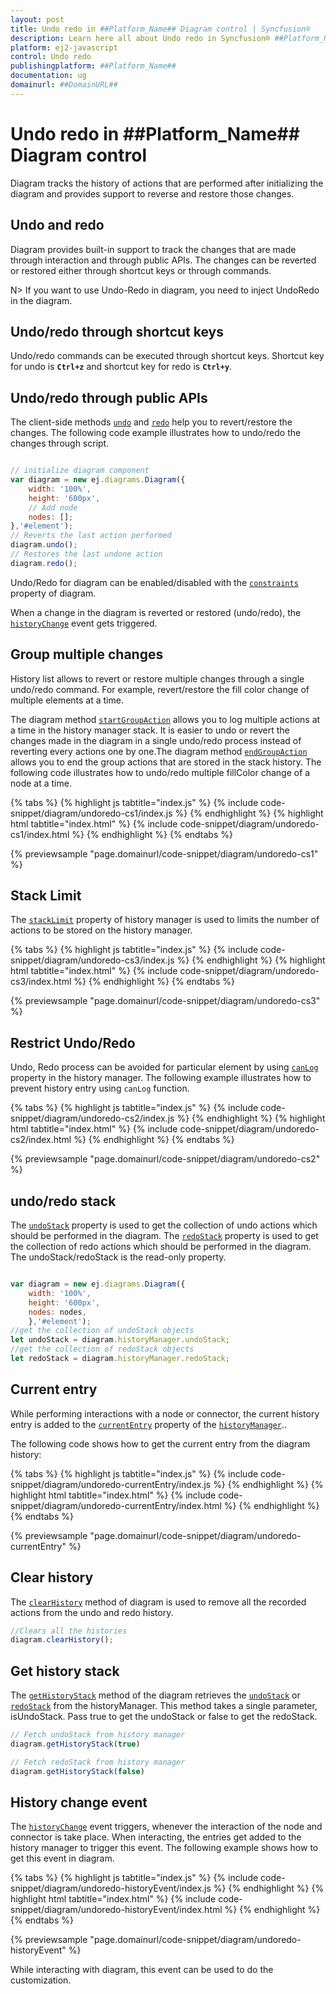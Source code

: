 ```yaml
---
layout: post
title: Undo redo in ##Platform_Name## Diagram control | Syncfusion®
description: Learn here all about Undo redo in Syncfusion® ##Platform_Name## Diagram control of Syncfusion Essential® JS 2 and more.
platform: ej2-javascript
control: Undo redo 
publishingplatform: ##Platform_Name##
documentation: ug
domainurl: ##DomainURL##
---
```


# Undo redo in ##Platform_Name## Diagram control

Diagram tracks the history of actions that are performed after initializing the diagram and provides support to reverse and restore those changes.

## Undo and redo

Diagram provides built-in support to track the changes that are made through interaction and through public APIs. The changes can be reverted or restored either through shortcut keys or through commands.

N> If you want to use Undo-Redo in diagram, you need to inject UndoRedo in the diagram.

## Undo/redo through shortcut keys

Undo/redo commands can be executed through shortcut keys. Shortcut key for undo is **`Ctrl+z`** and shortcut key for redo is **`Ctrl+y`**.

## Undo/redo through public APIs

The client-side methods [`undo`](../api/diagram/#undo) and [`redo`](../api/diagram/#redo) help you to revert/restore the changes. The following code example illustrates how to undo/redo the changes through script.

```javascript

// initialize diagram component
var diagram = new ej.diagrams.Diagram({
    width: '100%',
    height: '600px',
    // Add node
    nodes: [];
},'#element');
// Reverts the last action performed
diagram.undo();
// Restores the last undone action
diagram.redo();
```
Undo/Redo for diagram can be enabled/disabled with the [`constraints`](../api/diagram/diagramconstraints/) property of diagram.

When a change in the diagram is reverted or restored (undo/redo), the [`historyChange`](../api/diagram/#historychange) event gets triggered.

## Group multiple changes

History list allows to revert or restore multiple changes through a single undo/redo command. For example, revert/restore the fill color change of multiple elements at a time.

The diagram method [`startGroupAction`](../api/diagram/#startgroupaction) allows you to log multiple actions at a time in the history manager stack. It is easier to undo or revert the changes made in the diagram in a single undo/redo process instead of reverting every actions one by one.The diagram method [`endGroupAction`](../api/diagram/#endgroupaction) allows you to end the group actions that are stored in the stack history. The following code illustrates how to undo/redo multiple fillColor change of a node at a time.

{% tabs %}
{% highlight js tabtitle="index.js" %}
{% include code-snippet/diagram/undoredo-cs1/index.js %}
{% endhighlight %}
{% highlight html tabtitle="index.html" %}
{% include code-snippet/diagram/undoredo-cs1/index.html %}
{% endhighlight %}
{% endtabs %}
        
{% previewsample "page.domainurl/code-snippet/diagram/undoredo-cs1" %}

## Stack Limit

The [`stackLimit`](../api/diagram) property of history manager is used to limits the number of actions to be stored on the history manager.

{% tabs %}
{% highlight js tabtitle="index.js" %}
{% include code-snippet/diagram/undoredo-cs3/index.js %}
{% endhighlight %}
{% highlight html tabtitle="index.html" %}
{% include code-snippet/diagram/undoredo-cs3/index.html %}
{% endhighlight %}
{% endtabs %}
        
{% previewsample "page.domainurl/code-snippet/diagram/undoredo-cs3" %}

## Restrict Undo/Redo

Undo, Redo process can be avoided for particular element by using [`canLog`](../api/diagram/history/#canlog) property in the history manager. The following example illustrates how to prevent history entry using `canLog` function.

{% tabs %}
{% highlight js tabtitle="index.js" %}
{% include code-snippet/diagram/undoredo-cs2/index.js %}
{% endhighlight %}
{% highlight html tabtitle="index.html" %}
{% include code-snippet/diagram/undoredo-cs2/index.html %}
{% endhighlight %}
{% endtabs %}
        
{% previewsample "page.domainurl/code-snippet/diagram/undoredo-cs2" %}


## undo/redo stack

The [`undoStack`](../api/diagram/history/#undostack) property is used to get the collection of undo actions which should be performed in the diagram. The [`redoStack`](../api/diagram/history/#redostack) property is used to get the collection of redo actions which should be performed in the diagram. The undoStack/redoStack is the read-only property.

```javascript

var diagram = new ej.diagrams.Diagram({
    width: '100%',
    height: '600px',
    nodes: nodes,
    },'#element');
//get the collection of undoStack objects
let undoStack = diagram.historyManager.undoStack;
//get the collection of redoStack objects
let redoStack = diagram.historyManager.redoStack;
```
## Current entry

While performing interactions with a node or connector, the current history entry is added to the [`currentEntry`](../api/diagram/history/#currententry) property of the [`historyManager`](../api/diagram/#historymanager)..

The following code shows how to get the current entry from the diagram history:

{% tabs %}
{% highlight js tabtitle="index.js" %}
{% include code-snippet/diagram/undoredo-currentEntry/index.js %}
{% endhighlight %}
{% highlight html tabtitle="index.html" %}
{% include code-snippet/diagram/undoredo-currentEntry/index.html %}
{% endhighlight %}
{% endtabs %}
        
{% previewsample "page.domainurl/code-snippet/diagram/undoredo-currentEntry" %}


## Clear history

The [`clearHistory`](../api/diagram/#clearhistory) method of diagram is used to remove all the recorded actions from the undo and redo history.

```javascript
//Clears all the histories
diagram.clearHistory();

```

## Get history stack

The [`getHistoryStack`](../api/diagram/#gethistorystack) method of the diagram retrieves the [`undoStack`](../api/diagram/history/#undostack) or [`redoStack`](../api/diagram/history/#redostack) from the historyManager. This method takes a single parameter, isUndoStack. Pass true to get the undoStack or false to get the redoStack.

```javascript
// Fetch undoStack from history manager
diagram.getHistoryStack(true)

// Fetch redoStack from history manager
diagram.getHistoryStack(false)

```

## History change event

The [`historyChange`](../api/diagram/iHistoryChangeArgs/) event triggers, whenever the interaction of the node and connector is take place. When interacting, the entries get added to the history manager to trigger this event. The following example shows how to get this event in diagram.


{% tabs %}
{% highlight js tabtitle="index.js" %}
{% include code-snippet/diagram/undoredo-historyEvent/index.js %}
{% endhighlight %}
{% highlight html tabtitle="index.html" %}
{% include code-snippet/diagram/undoredo-historyEvent/index.html %}
{% endhighlight %}
{% endtabs %}
        
{% previewsample "page.domainurl/code-snippet/diagram/undoredo-historyEvent" %}

While interacting with diagram, this event can be used to do the customization.